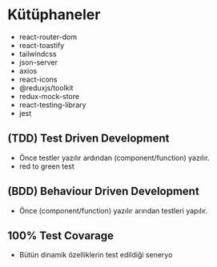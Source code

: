 # Kütüphaneler

- react-router-dom
- react-toastify
- tailwindcss
- json-server
- axios
- react-icons
- @reduxjs/toolkit
- redux-mock-store
- react-testing-library
- jest

## (TDD) Test Driven Development

- Önce testler yazılır ardından (component/function) yazılır.
- red to green test

## (BDD) Behaviour Driven Development

- Önce (component/function) yazılır arından testleri yapılır.

## 100% Test Covarage

- Bütün dinamik özelliklerin test edildiği seneryo
